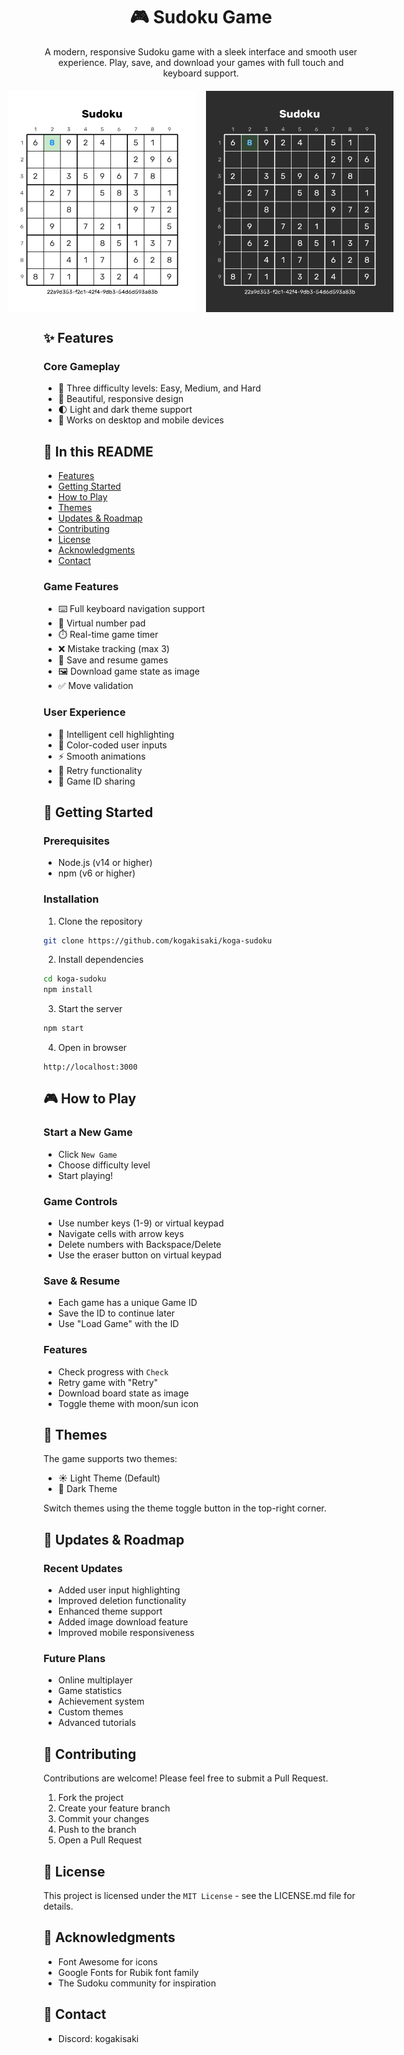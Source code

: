 <div align="center">

# 🎮 Sudoku Game

A modern, responsive Sudoku game with a sleek interface and smooth user experience. Play, save, and download your games with full touch and keyboard support.

<div style="display: flex; justify-content: center; gap: 16px; margin: 20px 0;">
  <img src="./cache/sudoku-light.png" alt="Sudoku Light Theme" width="300"/>
  <img src="./cache/sudoku-dark.png" alt="Sudoku Dark Theme" width="300"/>
</div>

</div>


## ✨ Features

### Core Gameplay

- 🎯 Three difficulty levels: Easy, Medium, and Hard
- 🎨 Beautiful, responsive design
- 🌓 Light and dark theme support
- 📱 Works on desktop and mobile devices

## 📖 In this README

- [Features](#-features)
- [Getting Started](#-getting-started)
- [How to Play](#-how-to-play)
- [Themes](#-themes)
- [Updates & Roadmap](#-updates--roadmap)
- [Contributing](#-contributing)
- [License](#-license)
- [Acknowledgments](#-acknowledgments)
- [Contact](#-contact)

### Game Features

- ⌨️ Full keyboard navigation support
- 🔢 Virtual number pad
- ⏱️ Real-time game timer
- ❌ Mistake tracking (max 3)
- 💾 Save and resume games
- 🖼️ Download game state as image
- ✅ Move validation

### User Experience

- 🎯 Intelligent cell highlighting
- 🎨 Color-coded user inputs
- ⚡ Smooth animations
- 🔄 Retry functionality
- 📝 Game ID sharing

## 🚀 Getting Started

### Prerequisites

- Node.js (v14 or higher)
- npm (v6 or higher)

### Installation

1. Clone the repository

```bash
git clone https://github.com/kogakisaki/koga-sudoku
```

2. Install dependencies

```bash
cd koga-sudoku
npm install
```

3. Start the server

```bash
npm start
```

4. Open in browser

```code
http://localhost:3000
```

## 🎮 How to Play

### Start a New Game

- Click `New Game`
- Choose difficulty level
- Start playing!

### Game Controls

- Use number keys (1-9) or virtual keypad
- Navigate cells with arrow keys
- Delete numbers with Backspace/Delete
- Use the eraser button on virtual keypad

### Save & Resume

- Each game has a unique Game ID
- Save the ID to continue later
- Use "Load Game" with the ID

### Features

- Check progress with `Check`
- Retry game with "Retry"
- Download board state as image
- Toggle theme with moon/sun icon

## 🎨 Themes

The game supports two themes:

- ☀️ Light Theme (Default)
- 🌙 Dark Theme

Switch themes using the theme toggle button in the top-right corner.

## 🔄 Updates & Roadmap

### Recent Updates

- Added user input highlighting
- Improved deletion functionality
- Enhanced theme support
- Added image download feature
- Improved mobile responsiveness

### Future Plans

- Online multiplayer
- Game statistics
- Achievement system
- Custom themes
- Advanced tutorials

## 🤝 Contributing

Contributions are welcome! Please feel free to submit a Pull Request.

1. Fork the project
2. Create your feature branch
3. Commit your changes
4. Push to the branch
5. Open a Pull Request

## 📜 License

This project is licensed under the `MIT License` - see the LICENSE.md file for details.

## 👏 Acknowledgments

- Font Awesome for icons
- Google Fonts for Rubik font family
- The Sudoku community for inspiration

## 📧 Contact

- Discord: kogakisaki
